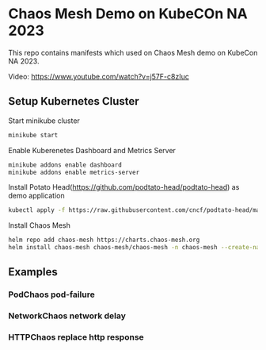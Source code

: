 # Chaos Mesh Demo on KubeCOn NA 2023

This repo contains manifests which used on Chaos Mesh demo on KubeCon NA 2023.

Video: https://www.youtube.com/watch?v=j57F-c8zIuc

## Setup Kubernetes Cluster

Start minikube cluster

```bash
minikube start
```

Enable Kuberenetes Dashboard and Metrics Server

```bash
minikube addons enable dashboard
minikube addons enable metrics-server
```

Install Potato Head(https://github.com/podtato-head/podtato-head) as demo application

```bash
kubectl apply -f https://raw.githubusercontent.com/cncf/podtato-head/main/delivery/kubectl/manifest.yaml
```

Install Chaos Mesh

```bash
helm repo add chaos-mesh https://charts.chaos-mesh.org
helm install chaos-mesh chaos-mesh/chaos-mesh -n chaos-mesh --create-namespace
```

## Examples

### PodChaos pod-failure

### NetworkChaos network delay

### HTTPChaos replace http response

